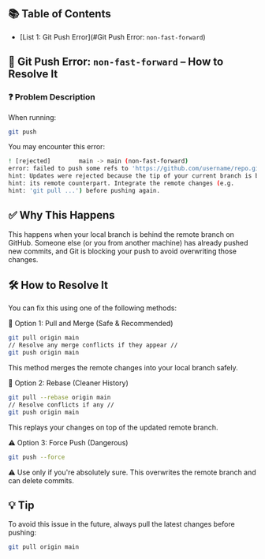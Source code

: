 ## 📚 Table of Contents

- [List 1: Git Push Error](#Git Push Error: `non-fast-forward`)







## 🚧 Git Push Error: `non-fast-forward` – How to Resolve It

### ❓ Problem Description

When running:

```bash
git push
```
You may encounter this error:
```bash
! [rejected]        main -> main (non-fast-forward)
error: failed to push some refs to 'https://github.com/username/repo.git'
hint: Updates were rejected because the tip of your current branch is behind
hint: its remote counterpart. Integrate the remote changes (e.g.
hint: 'git pull ...') before pushing again.

```


## ✅ Why This Happens
This happens when your local branch is behind the remote branch on GitHub. Someone else (or you from another machine) has already pushed new commits, and Git is blocking your push to avoid overwriting those changes.

## 🛠 How to Resolve It
You can fix this using one of the following methods:

🔁 Option 1: Pull and Merge (Safe & Recommended)

```bash
git pull origin main
// Resolve any merge conflicts if they appear //
git push origin main

```
This method merges the remote changes into your local branch safely.

🔄 Option 2: Rebase (Cleaner History)

```bash
git pull --rebase origin main
// Resolve conflicts if any //
git push origin main

```
This replays your changes on top of the updated remote branch.

⚠️ Option 3: Force Push (Dangerous)

```bash
git push --force

```

⚠️ Use only if you're absolutely sure. This overwrites the remote branch and can delete commits.

## 💡 Tip
To avoid this issue in the future, always pull the latest changes before pushing:
```bash
git pull origin main
```
